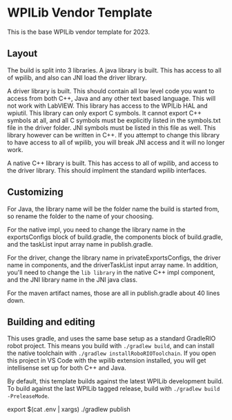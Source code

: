 # WPILib Vendor Template

This is the base WPILib vendor template for 2023.

## Layout

The build is split into 3 libraries. A java library is built. This has access to all of wpilib, and also can JNI load the driver library.

A driver library is built. This should contain all low level code you want to access from both C++, Java and any other text based language. This will not work with LabVIEW. This library has access to the WPILib HAL and wpiutil. This library can only export C symbols. It cannot export C++ symbols at all, and all C symbols must be explicitly listed in the symbols.txt file in the driver folder. JNI symbols must be listed in this file as well. This library however can be written in C++. If you attempt to change this library to have access to all of wpilib, you will break JNI access and it will no longer work.

A native C++ library is built. This has access to all of wpilib, and access to the driver library. This should implment the standard wpilib interfaces.

## Customizing
For Java, the library name will be the folder name the build is started from, so rename the folder to the name of your choosing. 

For the native impl, you need to change the library name in the exportsConfigs block of build.gradle, the components block of build.gradle, and the taskList input array name in publish.gradle.

For the driver, change the library name in privateExportsConfigs, the driver name in components, and the driverTaskList input array name. In addition, you'll need to change the `lib library` in the native C++ impl component, and the JNI library name in the JNI java class.

For the maven artifact names, those are all in publish.gradle about 40 lines down.

## Building and editing
This uses gradle, and uses the same base setup as a standard GradleRIO robot project. This means you build with `./gradlew build`, and can install the native toolchain with `./gradlew installRoboRIOToolchain`. If you open this project in VS Code with the wpilib extension installed, you will get intellisense set up for both C++ and Java.

By default, this template builds against the latest WPILib development build. To build against the last WPILib tagged release, build with `./gradlew build -PreleaseMode`.



export $(cat .env | xargs)
./gradlew publish